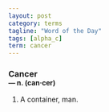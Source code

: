 ```yaml
---
layout: post
category: terms
tagline: "Word of the Day"
tags: [alpha_c]
term: cancer
---
```


<h3>Cancer<br/> <small>&mdash; n. (can<span>&middot;</span>cer)</small></h3>
<p><ol>
<li>A container, man.</li>
</ol></p>

